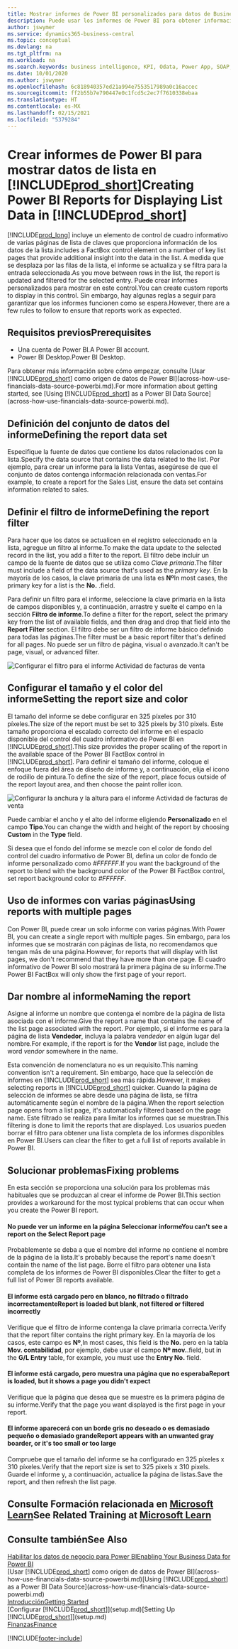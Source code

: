 ```yaml
---
title: Mostrar informes de Power BI personalizados para datos de Business Central | Documentos de Microsoft
description: Puede usar los informes de Power BI para obtener información adicional sobre los datos en las listas.
author: jswymer
ms.service: dynamics365-business-central
ms.topic: conceptual
ms.devlang: na
ms.tgt_pltfrm: na
ms.workload: na
ms.search.keywords: business intelligence, KPI, Odata, Power App, SOAP, analysis
ms.date: 10/01/2020
ms.author: jswymer
ms.openlocfilehash: 6c818940357ed21a994e7553517989a0c16accec
ms.sourcegitcommit: ff2b55b7e790447e0c1fcd5c2ec7f7610338ebaa
ms.translationtype: HT
ms.contentlocale: es-MX
ms.lasthandoff: 02/15/2021
ms.locfileid: "5379284"
---
```

# <a name="creating-power-bi-reports-for-displaying-list-data-in-prod_short"></a><span data-ttu-id="ed196-103">Crear informes de Power BI para mostrar datos de lista en [!INCLUDE[prod_short](includes/prod_short.md)]</span><span class="sxs-lookup"><span data-stu-id="ed196-103">Creating Power BI Reports for Displaying List Data in [!INCLUDE[prod_short](includes/prod_short.md)]</span></span>

[!INCLUDE[prod_long](includes/prod_long.md)] <span data-ttu-id="ed196-104">incluye un elemento de control de cuadro informativo de varias páginas de lista de claves que proporciona información de los datos de la lista.</span><span class="sxs-lookup"><span data-stu-id="ed196-104">includes a FactBox control element on a number of key list pages that provide additional insight into the data in the list.</span></span> <span data-ttu-id="ed196-105">A medida que se desplaza por las filas de la lista, el informe se actualiza y se filtra para la entrada seleccionada.</span><span class="sxs-lookup"><span data-stu-id="ed196-105">As you move between rows in the list, the report is updated and filtered for the selected entry.</span></span> <span data-ttu-id="ed196-106">Puede crear informes personalizados para mostrar en este control.</span><span class="sxs-lookup"><span data-stu-id="ed196-106">You can create custom reports to display in this control.</span></span> <span data-ttu-id="ed196-107">Sin embargo, hay algunas reglas a seguir para garantizar que los informes funcionen como se espera.</span><span class="sxs-lookup"><span data-stu-id="ed196-107">However, there are a few rules to follow to ensure that reports work as expected.</span></span>  

## <a name="prerequisites"></a><span data-ttu-id="ed196-108">Requisitos previos</span><span class="sxs-lookup"><span data-stu-id="ed196-108">Prerequisites</span></span>

- <span data-ttu-id="ed196-109">Una cuenta de Power BI.</span><span class="sxs-lookup"><span data-stu-id="ed196-109">A Power BI account.</span></span>
- <span data-ttu-id="ed196-110">Power BI Desktop.</span><span class="sxs-lookup"><span data-stu-id="ed196-110">Power BI Desktop.</span></span>

<span data-ttu-id="ed196-111">Para obtener más información sobre cómo empezar, consulte [Usar [!INCLUDE[prod_short](includes/prod_short.md)] como origen de datos de Power BI](across-how-use-financials-data-source-powerbi.md).</span><span class="sxs-lookup"><span data-stu-id="ed196-111">For more information about getting started, see [Using [!INCLUDE[prod_short](includes/prod_short.md)] as a Power BI Data Source](across-how-use-financials-data-source-powerbi.md).</span></span>

## <a name="defining-the-report-data-set"></a><span data-ttu-id="ed196-112">Definición del conjunto de datos del informe</span><span class="sxs-lookup"><span data-stu-id="ed196-112">Defining the report data set</span></span>

<span data-ttu-id="ed196-113">Especifique la fuente de datos que contiene los datos relacionados con la lista.</span><span class="sxs-lookup"><span data-stu-id="ed196-113">Specify the data source that contains the data related to the list.</span></span> <span data-ttu-id="ed196-114">Por ejemplo, para crear un informe para la lista Ventas, asegúrese de que el conjunto de datos contenga información relacionada con ventas.</span><span class="sxs-lookup"><span data-stu-id="ed196-114">For example, to create a report for the Sales List, ensure the data set contains information related to sales.</span></span>  

## <a name="defining-the-report-filter"></a><span data-ttu-id="ed196-115">Definir el filtro de informe</span><span class="sxs-lookup"><span data-stu-id="ed196-115">Defining the report filter</span></span>

<span data-ttu-id="ed196-116">Para hacer que los datos se actualicen en el registro seleccionado en la lista, agregue un filtro al informe.</span><span class="sxs-lookup"><span data-stu-id="ed196-116">To make the data update to the selected record in the list, you add a filter to the report.</span></span> <span data-ttu-id="ed196-117">El filtro debe incluir un campo de la fuente de datos que se utiliza como *Clave primaria*.</span><span class="sxs-lookup"><span data-stu-id="ed196-117">The filter must include a field of the data source that's used as the *primary key*.</span></span> <span data-ttu-id="ed196-118">En la mayoría de los casos, la clave primaria de una lista es **Nº**</span><span class="sxs-lookup"><span data-stu-id="ed196-118">In most cases, the primary key for a list is the **No.**</span></span> <span data-ttu-id="ed196-119">.</span><span class="sxs-lookup"><span data-stu-id="ed196-119">field.</span></span>

<span data-ttu-id="ed196-120">Para definir un filtro para el informe, seleccione la clave primaria en la lista de campos disponibles y, a continuación, arrastre y suelte el campo en la sección **Filtro de informe**.</span><span class="sxs-lookup"><span data-stu-id="ed196-120">To define a filter for the report, select the primary key from the list of available fields, and then drag and drop that field into the **Report Filter** section.</span></span> <span data-ttu-id="ed196-121">El filtro debe ser un filtro de informe básico definido para todas las páginas.</span><span class="sxs-lookup"><span data-stu-id="ed196-121">The filter must be a basic report filter that's defined for all pages.</span></span> <span data-ttu-id="ed196-122">No puede ser un filtro de página, visual o avanzado.</span><span class="sxs-lookup"><span data-stu-id="ed196-122">It can't be page, visual, or advanced filter.</span></span>

![Configurar el filtro para el informe Actividad de facturas de venta](./media/across-how-use-powerbi-reports-factbox/financials-powerbi-report-filter-v3.png)

## <a name="setting-the-report-size-and-color"></a><span data-ttu-id="ed196-124">Configurar el tamaño y el color del informe</span><span class="sxs-lookup"><span data-stu-id="ed196-124">Setting the report size and color</span></span>

<span data-ttu-id="ed196-125">El tamaño del informe se debe configurar en 325 píxeles por 310 píxeles.</span><span class="sxs-lookup"><span data-stu-id="ed196-125">The size of the report must be set to 325 pixels by 310 pixels.</span></span> <span data-ttu-id="ed196-126">Este tamaño proporciona el escalado correcto del informe en el espacio disponible del control del cuadro informativo de Power BI en [!INCLUDE[prod_short](includes/prod_short.md)].</span><span class="sxs-lookup"><span data-stu-id="ed196-126">This size provides the proper scaling of the report in the available space of the Power BI FactBox control in [!INCLUDE[prod_short](includes/prod_short.md)].</span></span> <span data-ttu-id="ed196-127">Para definir el tamaño del informe, coloque el enfoque fuera del área de diseño de informe y, a continuación, elija el icono de rodillo de pintura.</span><span class="sxs-lookup"><span data-stu-id="ed196-127">To define the size of the report, place focus outside of the report layout area, and then choose the paint roller icon.</span></span>

![Configurar la anchura y la altura para el informe Actividad de facturas de venta](./media/across-how-use-powerbi-reports-factbox/financials-powerbi-report-sizing-v3.png)

<span data-ttu-id="ed196-129">Puede cambiar el ancho y el alto del informe eligiendo **Personalizado** en el campo **Tipo**.</span><span class="sxs-lookup"><span data-stu-id="ed196-129">You can change the width and height of the report by choosing **Custom** in the **Type** field.</span></span>

<span data-ttu-id="ed196-130">Si desea que el fondo del informe se mezcle con el color de fondo del control del cuadro informativo de Power BI, defina un color de fondo de informe personalizado como *#FFFFFF*.</span><span class="sxs-lookup"><span data-stu-id="ed196-130">If you want the background of the report to blend with the background color of the Power BI FactBox control, set report background color to *#FFFFFF*.</span></span> 

## <a name="using-reports-with-multiple-pages"></a><span data-ttu-id="ed196-131">Uso de informes con varias páginas</span><span class="sxs-lookup"><span data-stu-id="ed196-131">Using reports with multiple pages</span></span>

<span data-ttu-id="ed196-132">Con Power BI, puede crear un solo informe con varias páginas.</span><span class="sxs-lookup"><span data-stu-id="ed196-132">With Power BI, you can create a single report with multiple pages.</span></span> <span data-ttu-id="ed196-133">Sin embargo, para los informes que se mostrarán con páginas de lista, no recomendamos que tengan más de una página.</span><span class="sxs-lookup"><span data-stu-id="ed196-133">However, for reports that will display with list pages, we don't recommend that they have more than one page.</span></span> <span data-ttu-id="ed196-134">El cuadro informativo de Power BI solo mostrará la primera página de su informe.</span><span class="sxs-lookup"><span data-stu-id="ed196-134">The Power BI FactBox will only show the first page of your report.</span></span>

## <a name="naming-the-report"></a><span data-ttu-id="ed196-135">Dar nombre al informe</span><span class="sxs-lookup"><span data-stu-id="ed196-135">Naming the report</span></span>

<span data-ttu-id="ed196-136">Asigne al informe un nombre que contenga el nombre de la página de lista asociada con el informe.</span><span class="sxs-lookup"><span data-stu-id="ed196-136">Give the report a name that contains the name of the list page associated with the report.</span></span> <span data-ttu-id="ed196-137">Por ejemplo, si el informe es para la página de lista **Vendedor**, incluya la palabra *vendedor* en algún lugar del nombre.</span><span class="sxs-lookup"><span data-stu-id="ed196-137">For example, if the report is for the **Vendor** list page, include the word *vendor* somewhere in the name.</span></span>  

<span data-ttu-id="ed196-138">Esta convención de nomenclatura no es un requisito.</span><span class="sxs-lookup"><span data-stu-id="ed196-138">This naming convention isn't a requirement.</span></span> <span data-ttu-id="ed196-139">Sin embargo, hace que la selección de informes en [!INCLUDE[prod_short](includes/prod_short.md)] sea más rápida.</span><span class="sxs-lookup"><span data-stu-id="ed196-139">However, it makes selecting reports in [!INCLUDE[prod_short](includes/prod_short.md)] quicker.</span></span> <span data-ttu-id="ed196-140">Cuando la página de selección de informes se abre desde una página de lista, se filtra automáticamente según el nombre de la página.</span><span class="sxs-lookup"><span data-stu-id="ed196-140">When the report selection page opens from a list page, it's automatically filtered based on the page name.</span></span> <span data-ttu-id="ed196-141">Este filtrado se realiza para limitar los informes que se muestran.</span><span class="sxs-lookup"><span data-stu-id="ed196-141">This filtering is done to limit the reports that are displayed.</span></span> <span data-ttu-id="ed196-142">Los usuarios pueden borrar el filtro para obtener una lista completa de los informes disponibles en Power BI.</span><span class="sxs-lookup"><span data-stu-id="ed196-142">Users can clear the filter to get a full list of reports available in Power BI.</span></span>  

## <a name="fixing-problems"></a><span data-ttu-id="ed196-143">Solucionar problemas</span><span class="sxs-lookup"><span data-stu-id="ed196-143">Fixing problems</span></span>

<span data-ttu-id="ed196-144">En esta sección se proporciona una solución para los problemas más habituales que se produzcan al crear el informe de Power BI.</span><span class="sxs-lookup"><span data-stu-id="ed196-144">This section provides a workaround for the most typical problems that can occur when you create the Power BI report.</span></span>  

#### <a name="you-cant-see-a-report-on-the-select-report-page"></a><span data-ttu-id="ed196-145">No puede ver un informe en la página Seleccionar informe</span><span class="sxs-lookup"><span data-stu-id="ed196-145">You can't see a report on the Select Report page</span></span>

<span data-ttu-id="ed196-146">Probablemente se deba a que el nombre del informe no contiene el nombre de la página de la lista.</span><span class="sxs-lookup"><span data-stu-id="ed196-146">It's probably because the report's name doesn't contain the name of the list page.</span></span> <span data-ttu-id="ed196-147">Borre el filtro para obtener una lista completa de los informes de Power BI disponibles.</span><span class="sxs-lookup"><span data-stu-id="ed196-147">Clear the filter to get a full list of Power BI reports available.</span></span>  

#### <a name="report-is-loaded-but-blank-not-filtered-or-filtered-incorrectly"></a><span data-ttu-id="ed196-148">El informe está cargado pero en blanco, no filtrado o filtrado incorrectamente</span><span class="sxs-lookup"><span data-stu-id="ed196-148">Report is loaded but blank, not filtered or filtered incorrectly</span></span>

<span data-ttu-id="ed196-149">Verifique que el filtro de informe contenga la clave primaria correcta.</span><span class="sxs-lookup"><span data-stu-id="ed196-149">Verify that the report filter contains the right primary key.</span></span> <span data-ttu-id="ed196-150">En la mayoría de los casos, este campo es **Nº**,</span><span class="sxs-lookup"><span data-stu-id="ed196-150">In most cases, this field is the **No.**</span></span> <span data-ttu-id="ed196-151">pero en la tabla **Mov. contabilidad**, por ejemplo, debe usar el campo **Nº mov.**.</span><span class="sxs-lookup"><span data-stu-id="ed196-151">field, but in the **G/L Entry** table, for example, you must use the **Entry No.** field.</span></span>

#### <a name="report-is-loaded-but-it-shows-a-page-you-didnt-expect"></a><span data-ttu-id="ed196-152">El informe está cargado, pero muestra una página que no esperaba</span><span class="sxs-lookup"><span data-stu-id="ed196-152">Report is loaded, but it shows a page you didn't expect</span></span>

<span data-ttu-id="ed196-153">Verifique que la página que desea que se muestre es la primera página de su informe.</span><span class="sxs-lookup"><span data-stu-id="ed196-153">Verify that the page you want displayed is the first page in your report.</span></span>  

#### <a name="report-appears-with-an-unwanted-gray-boarder-or-its-too-small-or-too-large"></a><span data-ttu-id="ed196-154">El informe aparecerá con un borde gris no deseado o es demasiado pequeño o demasiado grande</span><span class="sxs-lookup"><span data-stu-id="ed196-154">Report appears with an unwanted gray boarder, or it's too small or too large</span></span>

<span data-ttu-id="ed196-155">Compruebe que el tamaño del informe se ha configurado en 325 píxeles x 310 píxeles.</span><span class="sxs-lookup"><span data-stu-id="ed196-155">Verify that the report size is set to 325 pixels x 310 pixels.</span></span> <span data-ttu-id="ed196-156">Guarde el informe y, a continuación, actualice la página de listas.</span><span class="sxs-lookup"><span data-stu-id="ed196-156">Save the report, and then refresh the list page.</span></span>  

## <a name="see-related-training-at-microsoft-learn"></a><span data-ttu-id="ed196-157">Consulte Formación relacionada en [Microsoft Learn](/learn/modules/configure-powerbi-excel-dynamics-365-business-central/index)</span><span class="sxs-lookup"><span data-stu-id="ed196-157">See Related Training at [Microsoft Learn](/learn/modules/configure-powerbi-excel-dynamics-365-business-central/index)</span></span>

## <a name="see-also"></a><span data-ttu-id="ed196-158">Consulte también</span><span class="sxs-lookup"><span data-stu-id="ed196-158">See Also</span></span>

[<span data-ttu-id="ed196-159">Habilitar los datos de negocio para Power BI</span><span class="sxs-lookup"><span data-stu-id="ed196-159">Enabling Your Business Data for Power BI</span></span>](admin-powerbi.md)  
<span data-ttu-id="ed196-160">[Usar [!INCLUDE[prod_short](includes/prod_short.md)] como origen de datos de Power BI](across-how-use-financials-data-source-powerbi.md)</span><span class="sxs-lookup"><span data-stu-id="ed196-160">[Using [!INCLUDE[prod_short](includes/prod_short.md)] as a Power BI Data Source](across-how-use-financials-data-source-powerbi.md)</span></span>  
[<span data-ttu-id="ed196-161">Introducción</span><span class="sxs-lookup"><span data-stu-id="ed196-161">Getting Started</span></span>](product-get-started.md)  
<span data-ttu-id="ed196-162">[Configurar [!INCLUDE[prod_short](includes/prod_short.md)]](setup.md)</span><span class="sxs-lookup"><span data-stu-id="ed196-162">[Setting Up [!INCLUDE[prod_short](includes/prod_short.md)]](setup.md)</span></span>  
[<span data-ttu-id="ed196-163">Finanzas</span><span class="sxs-lookup"><span data-stu-id="ed196-163">Finance</span></span>](finance.md)  


[!INCLUDE[footer-include](includes/footer-banner.md)]